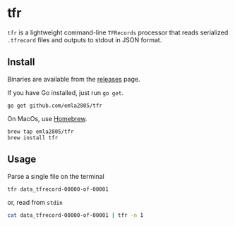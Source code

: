 # tfr

`tfr` is a lightweight command-line `TFRecords` processor that 
reads serialized `.tfrecord` files and outputs to stdout in JSON format.

## Install

Binaries are available from the [releases](https://github.com/emla2805/tfr/releases/latest) page.

If you have Go installed, just run `go get`.

    go get github.com/emla2805/tfr

On MacOs, use [Homebrew](https://brew.sh).

    brew tap emla2805/tfr
    brew install tfr

## Usage

Parse a single file on the terminal

```bash
tfr data_tfrecord-00000-of-00001
```

or, read from `stdin`

```bash
cat data_tfrecord-00000-of-00001 | tfr -n 1
```